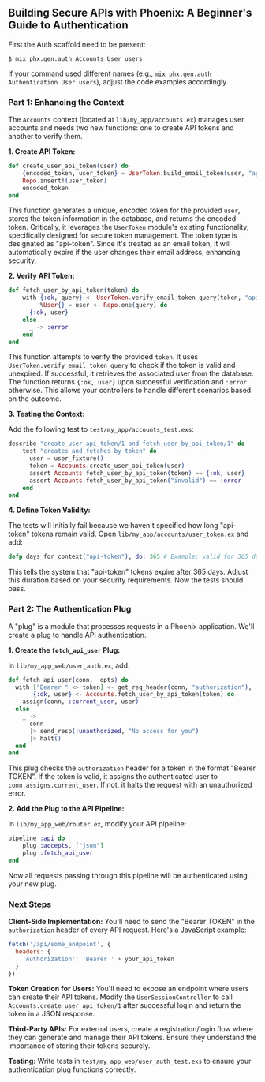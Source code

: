 ## Building Secure APIs with Phoenix: A Beginner's Guide to Authentication

First the Auth scaffold need to be present:

```
$ mix phx.gen.auth Accounts User users
```

If your command used different names (e.g., `mix phx.gen.auth Authentication User users`), adjust the code examples accordingly.

### Part 1: Enhancing the Context

The `Accounts` context (located at `lib/my_app/accounts.ex`) manages user accounts and needs two new functions: one to create API tokens and another to verify them.

**1. Create API Token:**

```elixir
def create_user_api_token(user) do
    {encoded_token, user_token} = UserToken.build_email_token(user, "api-token")
    Repo.insert!(user_token)
    encoded_token
end
```

This function generates a unique, encoded token for the provided `user`, stores the token information in the database, and returns the encoded token.  Critically, it leverages the `UserToken` module's existing functionality, specifically designed for secure token management. The token type is designated as "api-token".  Since it's treated as an email token, it will automatically expire if the user changes their email address, enhancing security.

**2. Verify API Token:**

```elixir
def fetch_user_by_api_token(token) do
    with {:ok, query} <- UserToken.verify_email_token_query(token, "api-token"),
         %User{} = user <- Repo.one(query) do
      {:ok, user}
    else
      _ -> :error
    end
end
```

This function attempts to verify the provided `token`.  It uses `UserToken.verify_email_token_query` to check if the token is valid and unexpired. If successful, it retrieves the associated user from the database. The function returns `{:ok, user}` upon successful verification and `:error` otherwise. This allows your controllers to handle different scenarios based on the outcome.

**3. Testing the Context:**

Add the following test to `test/my_app/accounts_test.exs`:

```elixir
describe "create_user_api_token/1 and fetch_user_by_api_token/1" do
    test "creates and fetches by token" do
      user = user_fixture()
      token = Accounts.create_user_api_token(user)
      assert Accounts.fetch_user_by_api_token(token) == {:ok, user}
      assert Accounts.fetch_user_by_api_token("invalid") == :error
    end
end
```

**4. Define Token Validity:**

The tests will initially fail because we haven't specified how long "api-token" tokens remain valid. Open `lib/my_app/accounts/user_token.ex` and add:

```elixir
defp days_for_context("api-token"), do: 365 # Example: valid for 365 days
```

This tells the system that "api-token" tokens expire after 365 days.  Adjust this duration based on your security requirements. Now the tests should pass.

### Part 2: The Authentication Plug

A "plug" is a module that processes requests in a Phoenix application. We'll create a plug to handle API authentication.

**1. Create the `fetch_api_user` Plug:**

In `lib/my_app_web/user_auth.ex`, add:

```elixir
def fetch_api_user(conn, _opts) do
  with ["Bearer " <> token] <- get_req_header(conn, "authorization"),
       {:ok, user} <- Accounts.fetch_user_by_api_token(token) do
    assign(conn, :current_user, user)
  else
    _ ->
      conn
      |> send_resp(:unauthorized, "No access for you")
      |> halt()
  end
end
```

This plug checks the `authorization` header for a token in the format "Bearer TOKEN". If the token is valid, it assigns the authenticated user to `conn.assigns.current_user`. If not, it halts the request with an unauthorized error.

**2. Add the Plug to the API Pipeline:**

In `lib/my_app_web/router.ex`, modify your API pipeline:

```elixir
pipeline :api do
    plug :accepts, ["json"]
    plug :fetch_api_user
end
```

Now all requests passing through this pipeline will be authenticated using your new plug.

### Next Steps

**Client-Side Implementation:**  You'll need to send the "Bearer TOKEN" in the `authorization` header of every API request.  Here's a JavaScript example:

```javascript
fetch('/api/some_endpoint', {
  headers: {
    'Authorization': 'Bearer ' + your_api_token
  }
})
```

**Token Creation for Users:**  You'll need to expose an endpoint where users can create their API tokens. Modify the `UserSessionController` to call `Accounts.create_user_api_token/1` after successful login and return the token in a JSON response.

**Third-Party APIs:** For external users, create a registration/login flow where they can generate and manage their API tokens. Ensure they understand the importance of storing their tokens securely.

**Testing:** Write tests in `test/my_app_web/user_auth_test.exs` to ensure your authentication plug functions correctly.
